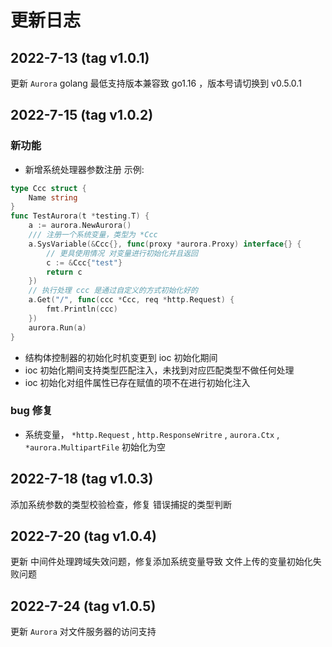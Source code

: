# 更新日志

## 2022-7-13 (tag v1.0.1)
更新 `Aurora` golang 最低支持版本兼容致 go1.16 ，版本号请切换到 v0.5.0.1

## 2022-7-15 (tag v1.0.2)
### 新功能
- 新增系统处理器参数注册
示例:
```go
type Ccc struct {
	Name string
}
func TestAurora(t *testing.T) {
	a := aurora.NewAurora()
	/// 注册一个系统变量，类型为 *Ccc
	a.SysVariable(&Ccc{}, func(proxy *aurora.Proxy) interface{} {
	    // 更具使用情况 对变量进行初始化并且返回
		c := &Ccc{"test"}
		return c
	})
	// 执行处理 ccc 是通过自定义的方式初始化好的
	a.Get("/", func(ccc *Ccc, req *http.Request) {
		fmt.Println(ccc)
	})
	aurora.Run(a)
} 
```

- 结构体控制器的初始化时机变更到 ioc 初始化期间
- ioc 初始化期间支持类型匹配注入，未找到对应匹配类型不做任何处理
- ioc 初始化对组件属性已存在赋值的项不在进行初始化注入

### bug 修复
- 系统变量， `*http.Request` , `http.ResponseWritre` , `aurora.Ctx` , `*aurora.MultipartFile` 初始化为空 

## 2022-7-18 (tag v1.0.3)
添加系统参数的类型校验检查，修复 错误捕捉的类型判断

## 2022-7-20 (tag v1.0.4)
更新 中间件处理跨域失效问题，修复添加系统变量导致 文件上传的变量初始化失败问题

## 2022-7-24 (tag v1.0.5)
更新 `Aurora` 对文件服务器的访问支持
